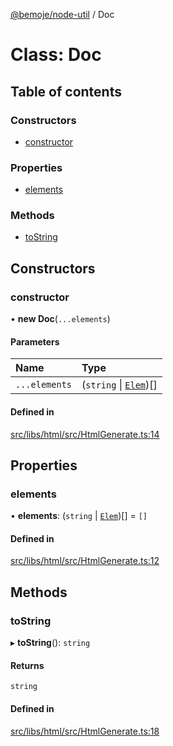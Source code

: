 [@bemoje/node-util](/docs/index.md) / Doc

# Class: Doc

## Table of contents

### Constructors

- [constructor](/docs/classes/Doc.md#constructor)

### Properties

- [elements](/docs/classes/Doc.md#elements)

### Methods

- [toString](/docs/classes/Doc.md#tostring)

## Constructors

### constructor

• **new Doc**(`...elements`)

#### Parameters

| Name | Type |
| :------ | :------ |
| `...elements` | (`string` \| [`Elem`](/docs/classes/Elem.md))[] |

#### Defined in

[src/libs/html/src/HtmlGenerate.ts:14](https://github.com/bemoje/bemoje-node-util/blob/8a90c26/src/libs/html/src/HtmlGenerate.ts#L14)

## Properties

### elements

• **elements**: (`string` \| [`Elem`](/docs/classes/Elem.md))[] = `[]`

#### Defined in

[src/libs/html/src/HtmlGenerate.ts:12](https://github.com/bemoje/bemoje-node-util/blob/8a90c26/src/libs/html/src/HtmlGenerate.ts#L12)

## Methods

### toString

▸ **toString**(): `string`

#### Returns

`string`

#### Defined in

[src/libs/html/src/HtmlGenerate.ts:18](https://github.com/bemoje/bemoje-node-util/blob/8a90c26/src/libs/html/src/HtmlGenerate.ts#L18)
